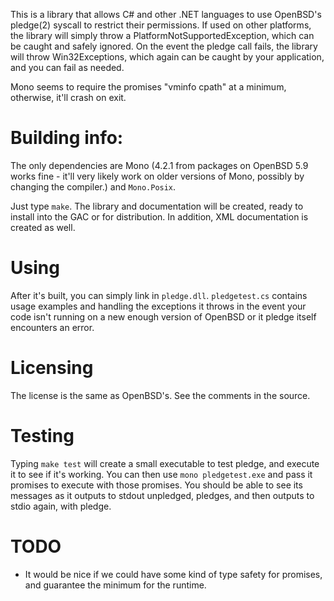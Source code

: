 This is a library that allows C# and other .NET languages to use OpenBSD's
pledge(2) syscall to restrict their permissions. If used on other platforms,
the library will simply throw a PlatformNotSupportedException, which can be
caught and safely ignored. On the event the pledge call fails, the library
will throw Win32Exceptions, which again can be caught by your application,
and you can fail as needed.

Mono seems to require the promises "vminfo cpath" at a minimum, otherwise,
it'll crash on exit.

# Building info:

The only dependencies are Mono (4.2.1 from packages on OpenBSD 5.9 works
fine - it'll very likely work on older versions of Mono, possibly by
changing the compiler.) and `Mono.Posix`.

Just type `make`. The library and documentation will be created, ready to
install into the GAC or for distribution. In addition, XML documentation
is created as well.

# Using

After it's built, you can simply link in `pledge.dll`. `pledgetest.cs`
contains usage examples and handling the exceptions it throws in the event
your code isn't running on a new enough version of OpenBSD or it pledge
itself encounters an error.

# Licensing

The license is the same as OpenBSD's. See the comments in the source.

# Testing 

Typing `make test` will create a small executable to test pledge, and
execute it to see if it's working. You can then use `mono pledgetest.exe`
and pass it promises to execute with those promises. You should be able to
see its messages as it outputs to stdout unpledged, pledges, and then outputs
to stdio again, with pledge.

# TODO

* It would be nice if we could have some kind of type safety for promises,
  and guarantee the minimum for the runtime.
